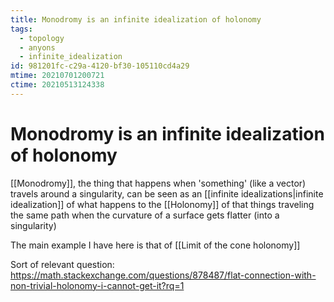 ```yaml
---
title: Monodromy is an infinite idealization of holonomy
tags:
  - topology
  - anyons
  - infinite_idealization
id: 981201fc-c29a-4120-bf30-105110cd4a29
mtime: 20210701200721
ctime: 20210513124338
---
```


# Monodromy is an infinite idealization of holonomy

[[Monodromy]], the thing that happens when 'something' (like a vector) travels around a singularity, can be seen as an [[infinite idealizations|infinite idealization]] of what happens to the [[Holonomy]] of that things traveling the same path when the curvature of a surface gets flatter (into a singularity)

The main example I have here is that of [[Limit of the cone holonomy]]

Sort of relevant question: https://math.stackexchange.com/questions/878487/flat-connection-with-non-trivial-holonomy-i-cannot-get-it?rq=1
